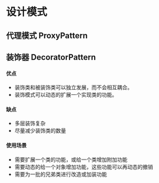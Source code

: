 # 设计模式

## 代理模式 ProxyPattern

## 装饰器 DecoratorPattern

#### 优点

* 装饰类和被装饰类可以独立发展，而不会相互耦合。
* 装饰模式可以动态的扩展一个实现类的功能。

#### 缺点

* 多层装饰复杂
* 尽量减少装饰类的数量

#### 使用场景

* 需要扩展一个类的功能，或给一个类增加附加功能
* 需要动态的给一个对象增加功能，这些功能可以再动态的撤销
* 需要为一批的兄弟类进行改造或加装功能

